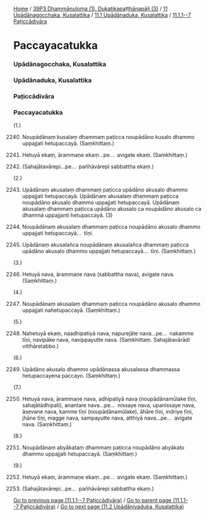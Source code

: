 
[Home](/) / [39P3 Dhammānuloma (1), Dukatikapaṭṭhānapāḷi (3)](/tipitaka/39P3.md) / [11 Upādānagocchaka, Kusalattika](/tipitaka/39P3/11.md) / [11.1 Upādānaduka, Kusalattika](/tipitaka/39P3/11/11.1.md) / [11.1.1--7 Paṭiccādivāra](/tipitaka/39P3/11/11.1/11.1.1--7.md)

# Paccayacatukka

### Upādānagocchaka, Kusalattika

### Upādānaduka, Kusalattika

### Paṭiccādivāra

### Paccayacatukka

(1.)

2240. Noupādānaṃ kusalaṃ dhammaṃ paṭicca noupādāno kusalo dhammo uppajjati hetupaccayā. (Saṃkhittaṃ.)

2241. Hetuyā ekaṃ, ārammaṇe ekaṃ…pe…  avigate ekaṃ. (Saṃkhittaṃ.)

2242. (Sahajātavārepi…pe…  pañhāvārepi sabbattha ekaṃ.)

(2.)

2243. Upādānaṃ akusalaṃ dhammaṃ paṭicca upādāno akusalo dhammo uppajjati hetupaccayā. Upādānaṃ akusalaṃ dhammaṃ paṭicca noupādāno akusalo dhammo uppajjati hetupaccayā. Upādānaṃ akusalaṃ dhammaṃ paṭicca upādāno akusalo ca noupādāno akusalo ca dhammā uppajjanti hetupaccayā. (3)

2244. Noupādānaṃ akusalaṃ dhammaṃ paṭicca noupādāno akusalo dhammo uppajjati hetupaccayā…  tīṇi.

2245. Upādānaṃ akusalañca noupādānaṃ akusalañca dhammaṃ paṭicca upādāno akusalo dhammo uppajjati hetupaccayā…  tīṇi. (Saṃkhittaṃ.)

(3.)

2246. Hetuyā nava, ārammaṇe nava (sabbattha nava), avigate nava. (Saṃkhittaṃ.)

(4.)

2247. Noupādānaṃ akusalaṃ dhammaṃ paṭicca noupādāno akusalo dhammo uppajjati nahetupaccayā. (Saṃkhittaṃ.)

(5.)

2248. Nahetuyā ekaṃ, naadhipatiyā nava, napurejāte nava…pe…  nakamme tīṇi, navipāke nava, navippayutte nava. (Saṃkhittaṃ. Sahajātavārādi vitthāretabbo.)

(6.)

2249. Upādāno akusalo dhammo upādānassa akusalassa dhammassa hetupaccayena paccayo. (Saṃkhittaṃ.)

(7.)

2250. Hetuyā nava, ārammaṇe nava, adhipatiyā nava (noupādānamūlake tīṇi, sahajātādhipati), anantare nava…pe…  nissaye nava, upanissaye nava, āsevane nava, kamme tīṇi (noupādānamūlake), āhāre tīṇi, indriye tīṇi, jhāne tīṇi, magge nava, sampayutte nava, atthiyā nava…pe…  avigate nava. (Saṃkhittaṃ.)

(8.)

2251. Noupādānaṃ abyākataṃ dhammaṃ paṭicca noupādāno abyākato dhammo uppajjati hetupaccayā. (Saṃkhittaṃ.)

(9.)

2252. Hetuyā ekaṃ, ārammaṇe ekaṃ…pe…  avigate ekaṃ. (Saṃkhittaṃ.)

2253. (Sahajātavārepi…pe…  pañhāvārepi sabbattha ekaṃ.)

[Go to previous page (11.1.1--7 Paṭiccādivāra)](/tipitaka/39P3/11/11.1/11.1.1--7.md) / [Go to parent page (11.1.1--7 Paṭiccādivāra)](/tipitaka/39P3/11/11.1/11.1.1--7.md) / [Go to next page (11.2 Upādāniyaduka, Kusalattika)](/tipitaka/39P3/11/11.2.md)



